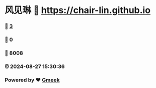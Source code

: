 # 风见琳 :link: https://chair-lin.github.io 
### :page_facing_up: [3](https://chair-lin.github.io/tag.html) 
### :speech_balloon: 0 
### :hibiscus: 8008 
### :alarm_clock: 2024-08-27 15:30:36 
### Powered by :heart: [Gmeek](https://github.com/Meekdai/Gmeek)

